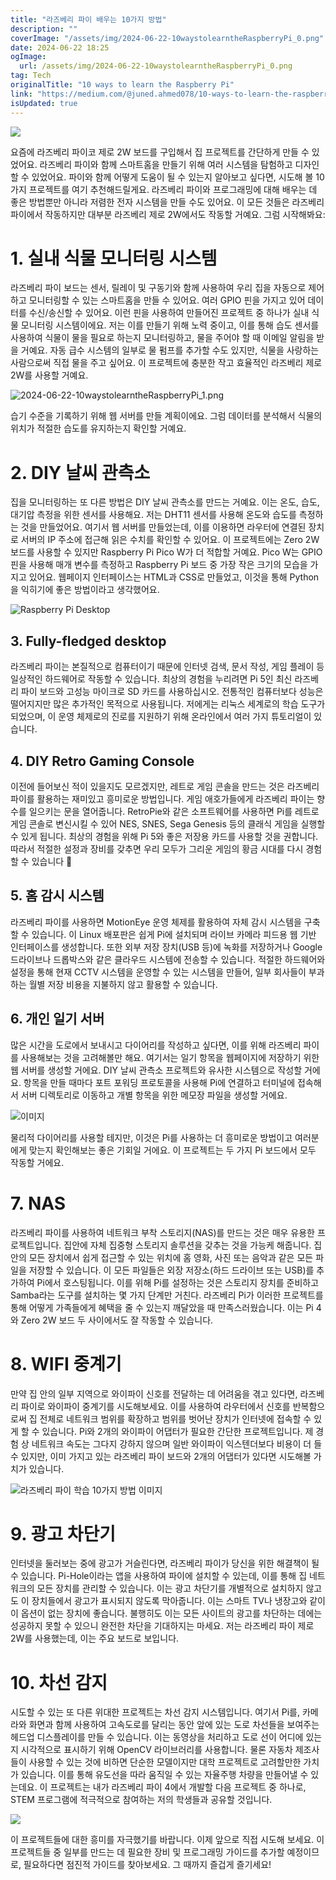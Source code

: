 ```yaml
---
title: "라즈베리 파이 배우는 10가지 방법"
description: ""
coverImage: "/assets/img/2024-06-22-10waystolearntheRaspberryPi_0.png"
date: 2024-06-22 18:25
ogImage:
  url: /assets/img/2024-06-22-10waystolearntheRaspberryPi_0.png
tag: Tech
originalTitle: "10 ways to learn the Raspberry Pi"
link: "https://medium.com/@juned.ahmed078/10-ways-to-learn-the-raspberry-pi-3e2064714195"
isUpdated: true
---
```


<img src="/assets/img/2024-06-22-10waystolearntheRaspberryPi_0.png" />

요즘에 라즈베리 파이코 제로 2W 보드를 구입해서 집 프로젝트를 간단하게 만들 수 있었어요. 라즈베리 파이와 함께 스마트홈을 만들기 위해 여러 시스템을 탐험하고 디자인할 수 있었어요. 파이와 함께 어떻게 도움이 될 수 있는지 알아보고 싶다면, 시도해 볼 10가지 프로젝트를 여기 추천해드릴게요. 라즈베리 파이와 프로그래밍에 대해 배우는 데 좋은 방법뿐만 아니라 저렴한 전자 시스템을 만들 수도 있어요. 이 모든 것들은 라즈베리 파이에서 작동하지만 대부분 라즈베리 제로 2W에서도 작동할 거예요. 그럼 시작해봐요:

# 1. 실내 식물 모니터링 시스템

라즈베리 파이 보드는 센서, 릴레이 및 구동기와 함께 사용하여 우리 집을 자동으로 제어하고 모니터링할 수 있는 스마트홈을 만들 수 있어요. 여러 GPIO 핀을 가지고 있어 데이터를 수신/송신할 수 있어요. 이런 핀을 사용하여 만들어진 프로젝트 중 하나가 실내 식물 모니터링 시스템이에요. 저는 이를 만들기 위해 노력 중이고, 이를 통해 습도 센서를 사용하여 식물이 물을 필요로 하는지 모니터링하고, 물을 주어야 할 때 이메일 알림을 받을 거예요. 자동 급수 시스템의 일부로 물 펌프를 추가할 수도 있지만, 식물을 사랑하는 사람으로써 직접 물을 주고 싶어요. 이 프로젝트에 충분한 작고 효율적인 라즈베리 제로 2W를 사용할 거예요.

<!-- cozy-coder - 수평 -->

<ins class="adsbygoogle"
     style="display:block"
     data-ad-client="ca-pub-4877378276818686"
     data-ad-slot="1107185301"
     data-ad-format="auto"
     data-full-width-responsive="true"></ins>

<script>
     (adsbygoogle = window.adsbygoogle || []).push({});
</script>

![2024-06-22-10waystolearntheRaspberryPi_1.png](/assets/img/2024-06-22-10waystolearntheRaspberryPi_1.png)

습기 수준을 기록하기 위해 웹 서버를 만들 계획이에요. 그럼 데이터를 분석해서 식물의 위치가 적절한 습도를 유지하는지 확인할 거예요.

# 2. DIY 날씨 관측소

집을 모니터링하는 또 다른 방법은 DIY 날씨 관측소를 만드는 거예요. 이는 온도, 습도, 대기압 측정을 위한 센서를 사용해요. 저는 DHT11 센서를 사용해 온도와 습도를 측정하는 것을 만들었어요. 여기서 웹 서버를 만들었는데, 이를 이용하면 라우터에 연결된 장치로 서버의 IP 주소에 접근해 읽은 수치를 확인할 수 있어요. 이 프로젝트에는 Zero 2W 보드를 사용할 수 있지만 Raspberry Pi Pico W가 더 적합할 거예요. Pico W는 GPIO 핀을 사용해 매개 변수를 측정하고 Raspberry Pi 보드 중 가장 작은 크기의 모습을 가지고 있어요. 웹페이지 인터페이스는 HTML과 CSS로 만들었고, 이것을 통해 Python을 익히기에 좋은 방법이라고 생각했어요.

<!-- cozy-coder - 수평 -->

<ins class="adsbygoogle"
     style="display:block"
     data-ad-client="ca-pub-4877378276818686"
     data-ad-slot="1107185301"
     data-ad-format="auto"
     data-full-width-responsive="true"></ins>

<script>
     (adsbygoogle = window.adsbygoogle || []).push({});
</script>

![Raspberry Pi Desktop](/assets/img/2024-06-22-10waystolearntheRaspberryPi_2.png)

## 3. Fully-fledged desktop

라즈베리 파이는 본질적으로 컴퓨터이기 때문에 인터넷 검색, 문서 작성, 게임 플레이 등 일상적인 하드웨어로 작동할 수 있습니다. 최상의 경험을 누리려면 Pi 5인 최신 라즈베리 파이 보드와 고성능 마이크로 SD 카드를 사용하십시오. 전통적인 컴퓨터보다 성능은 떨어지지만 많은 추가적인 목적으로 사용됩니다. 저에게는 리눅스 세계로의 학습 도구가 되었으며, 이 운영 체제로의 진로를 지원하기 위해 온라인에서 여러 가지 튜토리얼이 있습니다.

## 4. DIY Retro Gaming Console

<!-- cozy-coder - 수평 -->

<ins class="adsbygoogle"
     style="display:block"
     data-ad-client="ca-pub-4877378276818686"
     data-ad-slot="1107185301"
     data-ad-format="auto"
     data-full-width-responsive="true"></ins>

<script>
     (adsbygoogle = window.adsbygoogle || []).push({});
</script>

이전에 들어보신 적이 있을지도 모르겠지만, 레트로 게임 콘솔을 만드는 것은 라즈베리 파이를 활용하는 재미있고 흥미로운 방법입니다. 게임 애호가들에게 라즈베리 파이는 향수를 일으키는 문을 열어줍니다. RetroPie와 같은 소프트웨어를 사용하면 Pi를 레트로 게임 콘솔로 변신시킬 수 있어 NES, SNES, Sega Genesis 등의 클래식 게임을 실행할 수 있게 됩니다. 최상의 경험을 위해 Pi 5와 좋은 저장용 카드를 사용할 것을 권합니다. 따라서 적절한 설정과 장비를 갖추면 우리 모두가 그리운 게임의 황금 시대를 다시 경험할 수 있습니다 🙂

## 5. 홈 감시 시스템

라즈베리 파이를 사용하면 MotionEye 운영 체제를 활용하여 자체 감시 시스템을 구축할 수 있습니다. 이 Linux 배포판은 쉽게 Pi에 설치되며 라이브 카메라 피드용 웹 기반 인터페이스를 생성합니다. 또한 외부 저장 장치(USB 등)에 녹화를 저장하거나 Google 드라이브나 드롭박스와 같은 클라우드 시스템에 전송할 수 있습니다. 적절한 하드웨어와 설정을 통해 현재 CCTV 시스템을 운영할 수 있는 시스템을 만들어, 일부 회사들이 부과하는 월별 저장 비용을 지불하지 않고 활용할 수 있습니다.

## 6. 개인 일기 서버

<!-- cozy-coder - 수평 -->

<ins class="adsbygoogle"
     style="display:block"
     data-ad-client="ca-pub-4877378276818686"
     data-ad-slot="1107185301"
     data-ad-format="auto"
     data-full-width-responsive="true"></ins>

<script>
     (adsbygoogle = window.adsbygoogle || []).push({});
</script>

많은 시간을 도로에서 보내시고 다이어리를 작성하고 싶다면, 이를 위해 라즈베리 파이를 사용해보는 것을 고려해볼만 해요. 여기서는 일기 항목을 웹페이지에 저장하기 위한 웹 서버를 생성할 거에요. DIY 날씨 관측소 프로젝트와 유사한 시스템으로 작성할 거에요. 항목을 만들 때마다 포트 포워딩 프로토콜을 사용해 Pi에 연결하고 터미널에 접속해서 서버 디렉토리로 이동하고 개별 항목을 위한 메모장 파일을 생성할 거에요.

![이미지](/assets/img/2024-06-22-10waystolearntheRaspberryPi_3.png)

물리적 다이어리를 사용할 테지만, 이것은 Pi를 사용하는 더 흥미로운 방법이고 여러분에게 맞는지 확인해보는 좋은 기회일 거에요. 이 프로젝트는 두 가지 Pi 보드에서 모두 작동할 거에요.

# 7. NAS

<!-- cozy-coder - 수평 -->

<ins class="adsbygoogle"
     style="display:block"
     data-ad-client="ca-pub-4877378276818686"
     data-ad-slot="1107185301"
     data-ad-format="auto"
     data-full-width-responsive="true"></ins>

<script>
     (adsbygoogle = window.adsbygoogle || []).push({});
</script>

라즈베리 파이를 사용하여 네트워크 부착 스토리지(NAS)를 만드는 것은 매우 유용한 프로젝트입니다. 집안에 자체 집중형 스토리지 솔루션을 갖추는 것을 가능케 해줍니다. 집 안의 모든 장치에서 쉽게 접근할 수 있는 위치에 홈 영화, 사진 또는 음악과 같은 모든 파일을 저장할 수 있습니다. 이 모든 파일들은 외장 저장소(하드 드라이브 또는 USB)를 추가하여 Pi에서 호스팅됩니다. 이를 위해 Pi를 설정하는 것은 스토리지 장치를 준비하고 Samba라는 도구를 설치하는 몇 가지 단계만 거친다. 라즈베리 Pi가 이러한 프로젝트를 통해 어떻게 가족들에게 혜택을 줄 수 있는지 깨달았을 때 만족스러웠습니다. 이는 Pi 4와 Zero 2W 보드 두 사이에서도 잘 작동할 수 있습니다.

# 8. WIFI 중계기

만약 집 안의 일부 지역으로 와이파이 신호를 전달하는 데 어려움을 겪고 있다면, 라즈베리 파이로 와이파이 중계기를 시도해보세요. 이를 사용하여 라우터에서 신호를 반복함으로써 집 전체로 네트워크 범위를 확장하고 범위를 벗어난 장치가 인터넷에 접속할 수 있게 할 수 있습니다. Pi와 2개의 와이파이 어댑터가 필요한 간단한 프로젝트입니다. 제 경험 상 네트워크 속도는 그다지 강하지 않으며 일반 와이파이 익스텐더보다 비용이 더 들 수 있지만, 이미 가지고 있는 라즈베리 파이 보드와 2개의 어댑터가 있다면 시도해볼 가치가 있습니다.

![라즈베리 파이 학습 10가지 방법 이미지](/assets/img/2024-06-22-10waystolearntheRaspberryPi_4.png)

<!-- cozy-coder - 수평 -->

<ins class="adsbygoogle"
     style="display:block"
     data-ad-client="ca-pub-4877378276818686"
     data-ad-slot="1107185301"
     data-ad-format="auto"
     data-full-width-responsive="true"></ins>

<script>
     (adsbygoogle = window.adsbygoogle || []).push({});
</script>

# 9. 광고 차단기

인터넷을 둘러보는 중에 광고가 거슬린다면, 라즈베리 파이가 당신을 위한 해결책이 될 수 있습니다. Pi-Hole이라는 앱을 사용하여 파이에 설치할 수 있는데, 이를 통해 집 네트워크의 모든 장치를 관리할 수 있습니다. 이는 광고 차단기를 개별적으로 설치하지 않고도 이 장치들에서 광고가 표시되지 않도록 막아줍니다. 이는 스마트 TV나 냉장고와 같이 이 옵션이 없는 장치에 좋습니다. 불행히도 이는 모든 사이트의 광고를 차단하는 데에는 성공하지 못할 수 있으니 완전한 차단을 기대하지는 마세요. 저는 라즈베리 파이 제로 2W를 사용했는데, 이는 주요 보드로 보입니다.

# 10. 차선 감지

시도할 수 있는 또 다른 위대한 프로젝트는 차선 감지 시스템입니다. 여기서 Pi를, 카메라와 화면과 함께 사용하여 고속도로를 달리는 동안 앞에 있는 도로 차선들을 보여주는 헤드업 디스플레이를 만들 수 있습니다. 이는 동영상을 처리하고 도로 선이 어디에 있는지 시각적으로 표시하기 위해 OpenCV 라이브러리를 사용합니다. 물론 자동차 제조사들이 사용할 수 있는 것에 비하면 단순한 모델이지만 대학 프로젝트로 고려할만한 가치가 있습니다. 이를 통해 유도선을 따라 움직일 수 있는 자율주행 차량을 만들어낼 수 있는데요. 이 프로젝트는 내가 라즈베리 파이 4에서 개발할 다음 프로젝트 중 하나로, STEM 프로그램에 적극적으로 참여하는 저의 학생들과 공유할 것입니다.

<!-- cozy-coder - 수평 -->

<ins class="adsbygoogle"
     style="display:block"
     data-ad-client="ca-pub-4877378276818686"
     data-ad-slot="1107185301"
     data-ad-format="auto"
     data-full-width-responsive="true"></ins>

<script>
     (adsbygoogle = window.adsbygoogle || []).push({});
</script>

<img src="/assets/img/2024-06-22-10waystolearntheRaspberryPi_5.png" />

이 프로젝트들에 대한 흥미를 자극했기를 바랍니다. 이제 앞으로 직접 시도해 보세요. 이 프로젝트들 중 일부를 만드는 데 필요한 장비 및 프로그래밍 가이드를 추가할 예정이므로, 필요하다면 점진적 가이드를 찾아보세요. 그 때까지 즐겁게 즐기세요!
